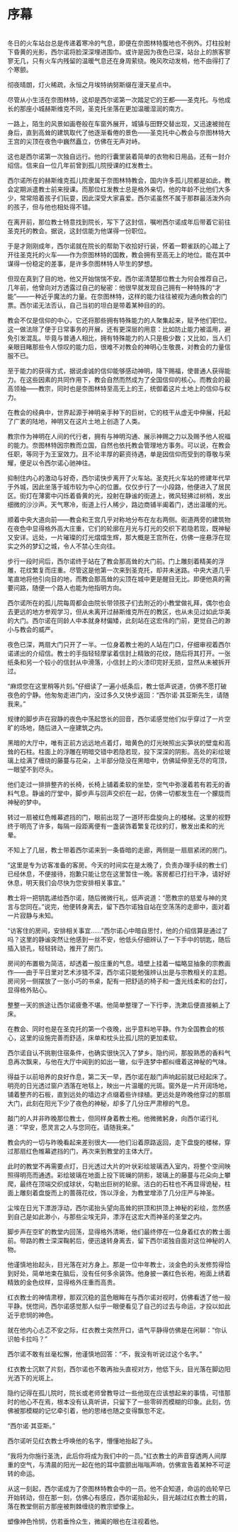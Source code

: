 # 序幕

<br>
冬日的火车站台总是传递着寒冷的气息，即便在奈图林特腹地也不例外。灯柱投射下昏黄的光影，西尔诺将脸深深埋进围巾。或许是因为夜色已深，站台上的旅客寥寥无几，只有火车内残留的温暖气息还在身周萦绕。晚风吹动发梢，他不由得打了个寒颤。

彻夜晴朗，灯火稀疏，永恒之月埃特纳努斯缀在漫天星点中。

尽管从小生活在奈图林特，这却是西尔诺第一次踏足它的王都——圣克托。与他成长的那座小城赫斯维克不同，圣克托坐落在更加温暖湿润的南方。

一路上，陌生的风景如画卷般在车窗外展开，城镇与田野交替出现，又迅速被抛在身后，直到高耸的建筑取代了他逐渐看倦的景色——圣克托中心教会与奈图林特大王宫的尖顶在夜色中巍然矗立，仿佛在无声对峙。

这也是西尔诺第一次独自远行。他的行囊里装着简单的衣物和日用品，还有一封介绍信。信来自一位几年前曾到孤儿院授课的红发教士。

西尔诺所在的赫斯维克孤儿院隶属于奈图林特教会，国内许多孤儿院都是如此，教会定期派遣教士前来授课。而那位红发教士总是格外亲切，他的年龄不比他们大多少，常常陪着孩子们玩耍，因此深受大家喜爱。西尔诺虽然不属于那群最活泼外向的孩子，但与他也相处得不错。

在离开前，那位教士特意找到院长，写下了这封信，嘱咐西尔诺成年后带着它前往圣克托的教会。据说，这封信能为他谋得一份职位。

于是才刚刚成年，西尔诺就在院长的帮助下收拾好行装，怀着一颗雀跃的心踏上了开往圣克托的火车——作为奈图林特的国教，教会拥有至高无上的地位。能在其中谋得一份稳定的差事，是许多奈图林特人毕生的梦想。

但现在真到了目的地，他又开始惴惴不安。西尔诺清楚那位教士为何会推荐自己，几年前，他曾向对方透露过自己的秘密：他很早就发现自己拥有一种特殊的“才能”——一种近乎魔法的力量。在奈图林特，这样的能力往往被视为通向教会的门票。西尔诺无法否认，自己当初的坦白是带着某种目的的。

教会不仅是信仰的中心，它还将那些拥有特殊能力的人聚集起来，赋予他们职位。这一做法除了便于日常事务的开展，还有更深层的用意：比如防止能力被滥用，避免引发混乱。毕竟与普通人相比，拥有特殊能力的人只是极少数；又比如，当人们亲眼目睹那些令人惊叹的能力后，很难不对教会的神明心生敬畏，对教会的力量信服不已。

至于能力的获得方式，据说虔诚的信仰能够感动神明，降下赐福，使普通人获得能力。在这些因素的共同作用下，教会自然而然成为了全国信仰的核心。而教会的最高领袖——教宗，同时也是奈图林特至高无上的王，统御着这片土地上的信仰与权力。

在教会的经典中，世界起源于神明亲手种下的巨树，它的枝干从虚无中伸展，托起了广袤的陆地，神明又在这片土地上创造了人类。

教宗作为神明在人间的代行者，拥有与神明沟通、展示神赐之力以及赐予他人祝福的能力。奈图林特因宗教而立国，自然也依托教会管理地方事务。可以说，在教会任职，等同于为王室效力。且不论丰厚的薪资待遇，单是因信仰而受到的尊敬与荣耀，便足以令西尔诺心驰神往。

抑制住内心的激动与好奇，西尔诺快步离开了火车站。圣克托火车站的修建年代早于外城，因此坐落于城市较为中心的位置。仅仅步行了一小段路，他便进入了居民区。街灯在薄雾中闪烁着昏黄的光，投射在静谧的街道上，微风轻拂过树梢，发出细微的沙沙声。天气寒冷，街道上行人稀少，路边商铺半阖着门，透出温暖的光。

顺着中央大道向前——教会和王宫几乎对称地分布在左右两侧。街道两旁的建筑物在夜色中显得格外高大庄重，它们的轮廓在月光与灯光的交织下若隐若现，既神秘又安详。远处，一片璀璨的灯光熠熠生辉，那大概是王宫所在，仿佛一座悬浮在现实之外的梦幻之城，令人不禁心生向往。

步行一段时间后，西尔诺终于站在了教会那高耸的大门前。门上雕刻着精美的浮雕，花纹繁复而庄重。尽管这是他第一次来到圣克托，却并未迷路。中央大道几乎笔直地将他引向目的地，而教会那高耸的尖顶在城中更是醒目无比。即便他真的需要问路，随便一个路人也能为他指明方向。

西尔诺所在的孤儿院每周都会由院长带领孩子们去附近的小教堂做礼拜，偶尔也会去更远的地方参观学习，但从未离开过赫斯维克所在的教区，也从未见过如此华美的大门。西尔诺在同龄人中本就身材偏矮，此刻站在这宏伟的门前，更觉自己的渺小与教会的威严。

夜色已深，两扇大门只开了一半。一位身着教士袍的人站在门口，仔细审视着西尔诺递出的介绍信。教士的手指轻轻摩挲着信封上精致的花纹，随后将其打开。一张纸条和另一个较小的信封从中滑落，小信封上的火漆印完好无损，显然从未被拆开过。

“麻烦您在这里稍等片刻。”仔细读了一遍小纸条后，教士低声说道，仿佛不愿打破夜色的宁静。他匆匆走进门内，没过多久又快步返回：“西尔诺·其亚斯先生，请随我来。”

规律的脚步声在寂静的夜色中荡起悠长的回音，西尔诺感觉他们似乎穿过了一片空旷的场地，随后进入一座建筑之内。

黑暗的大厅中，唯有正前方远远地点着灯，暗黄色的灯光映照出尖笋状的壁龛和高耸的石柱。柱面上的浮雕在明暗交错中若隐若现，投下深深的阴影。高处的彩绘玻璃上绘满了缠绕的藤蔓与花朵，上半部分隐没在黑暗中，仿佛延伸至无尽的穹顶，一眼望不到尽头。

他们走过一排排整齐的长椅，长椅上铺着柔软的坐垫，空气中弥漫着若有若无的香料气息。静谧的厅堂中，脚步声与回声交织在一起，仿佛一切都发生在一个朦胧而神秘的梦中。

转过一扇被红色帷幕遮挡的门，眼前出现了一道环形盘旋向上的楼梯。这里的视野终于明亮了许多，每隔一段距离便有一盏装饰着繁复花纹的灯，散发出柔和的光晕。

不知上了几层，教士带着西尔诺来到一条昏暗的走廊，两侧是一扇扇紧闭的房门。

“这里是专为访客准备的客房。今天的时间实在是太晚了，负责办理手续的教士们已经休息，不便接待，抱歉只能让您在这里暂住一晚。客房都已打扫干净，请好好休息，明天我们会尽快为您安排相关事宜。”

教士将一把钥匙递给西尔诺，随后微微行礼，低声说道：“愿教宗的慈爱与神的灵言与您同在。”说完，他便转身离去，留下西尔诺独自站在空荡荡的走廊中，面对着一片寂静与未知。

“访客住的房间，安排相关事宜……”西尔诺心中暗自思忖，他的介绍信算是通过了吗？这里的静谧突然让他感到一丝不安，他低头仔细辨认了一下手中的钥匙，随后插入锁孔，轻轻转动，推开了房门。

房间的布置极为简洁，却透着一股庄重的气息。墙壁上挂着一幅略显抽象的宗教画作——由于平日里对艺术涉猎不深，西尔诺只能勉强辨认出是与宗教相关的主题。房间另一侧摆放了一张小巧的书桌，配有一把舒适的椅子和一盏光线柔和的台灯，显得格外贴心。

整整一天的旅途让西尔诺疲惫不堪。他简单整理了一下行李，洗漱后便直接躺上了床。

在教会、同时也是在圣克托的第一个夜晚，出乎意料地平静。作为全国教会的核心，这里的设施完善而舒适，床单和枕头比孤儿院的更加柔软。

西尔诺自认不挑剔住宿条件，也确实很快沉入了梦乡。隐约间，那股熟悉的香料气息再次飘来，与他在大厅中闻到的如出一辙，似乎连梦中都纠缠着这神秘的气味。

得益于以前培养的良好作息，第二天一早，西尔诺在敲门声响起前就已经起床了。明亮的日光透过窗户洒落在地毯上，映出一片温暖的光斑。窗外是一片开阔场地，铺着整齐的石板，直到远处的墙边才点缀着些许绿植。更远处是昨晚他穿过的那扇大门，此刻在阳光下少了夜色的神秘，却多了几分庄严肃穆的气息。

敲门的人并非昨晚那位教士，但同样身着教士袍。他微微躬身，向西尔诺行礼道：“早安，愿灵言之人与您同在。请随我来。”

教会内的一切与昨晚看起来差别很大——他们沿着原路返回，走下盘旋的楼梯，穿过那扇红色帷幕遮挡的门，再次来到教堂的主体大厅。

此时的教堂不再需要点灯，日光透过大片的叶状彩绘玻璃洒入室内，将整个空间映照得明亮而通透。彩绘玻璃在地面上投下斑斓的阴影，玻璃上的藤蔓与花朵向上攀爬，最终在顶端交织成球状，勾勒出巨树的轮廓。洁白的石柱也不再显得诡秘，柱面上雕刻着盘旋而上的蔷薇花纹，饰以浮金，为教堂增添了几分庄严与神圣。

尘埃在日光下漂游浮动，西尔诺抬头望向高耸的拱顶和拱顶上神秘的彩绘，忽然感到自己是如此渺小，与那些尘埃无异，漂浮在这宏大而神圣的圣堂之内。

脚步声在空旷的教堂内回荡，显得格外清晰，他们最终停在一位身着红衣的教士面前。带路的教士深深鞠躬后，便迅速转身离去，留下西尔诺独自面对这位神秘的人物。

他谨慎地抬起头，目光落在对方身上。那是一位中年教士，淡金色的头发修剪得恰到好处，简单地束在脑后，没有任何多余装饰。他身披一袭红色长袍，袍面上绣着精致的金色纹样，显得格外庄重而高贵。

红衣教士的神情肃穆，那双沉稳的蓝色眼眸在与西尔诺对视时，仿佛看透了他一般平静。恍惚间，西尔诺感觉那人似乎一眼便看见了自己的过去与命运，才投以如此近乎悲悯的神色。

就在他内心忐忑不安之际，红衣教士突然开口，语气平静得仿佛是在闲聊：“你认识帕卡拉吗？”

西尔诺不敢有丝毫松懈，他谨慎地回答：“不，我没有听说过这个名字。”

红衣教士沉默了片刻，西尔诺也不敢再抬头直视对方，他低下头，目光落在脚边阳光洒下的光斑上。

隐约记得在孤儿院时，院长或老师曾教导过一些他现在应该想起来的事情，可惜那时的他心不在焉，根本没有认真听讲，只留下了一些零碎而模糊的印象。此刻，仿佛被那模糊的记忆牵引着，他的思绪也随之变得飘忽不定。

“西尔诺·其亚斯。”

西尔诺听见红衣教士呼唤他的名字，懵懂地抬起了头。

“我将为你施行圣洗，此后你将成为我们中的一员。”红衣教士的声音穿透两人间厚重的空气，与清晨的阳光一起在他的耳中震颤出嗡嗡声响，仿佛宣告着某种不可逆转的命运。

从这一刻起，西尔诺成为了奈图林特教会中的一员。他不会知道，命运的齿轮早已开始转动，但在那一刻，仿佛心有感应，西尔诺抬起头，目光越过红衣教士的肩，落在教堂侧前方那座被荆棘缠绕的教宗塑像上。

塑像神色怜悯，仿若垂怜众生，微阖的眼也在注视着他。
